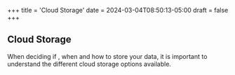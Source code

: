 +++
title = 'Cloud Storage'
date = 2024-03-04T08:50:13-05:00
draft = false
+++

## Cloud Storage

When deciding if , when and how to store your data, it is important to understand the different cloud storage options available.
